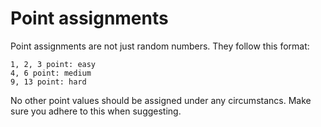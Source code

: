 # Point assignments

Point assignments are not just random numbers. They follow this format:

	1, 2, 3 point: easy
	4, 6 point: medium
	9, 13 point: hard

No other point values should be assigned under any circumstancs. Make sure you adhere to this when suggesting.